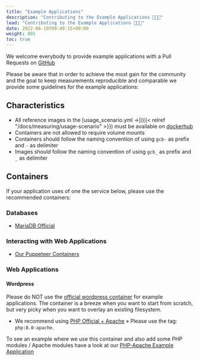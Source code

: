 ```yaml
---
title: "Example Applications"
description: "Contributing to the Example Applications 🥳🎉😍"
lead: "Contributing to the Example Applications 🥳🎉😍"
date: 2022-06-10T09:49:15+00:00
weight: 801
toc: true
---
```


We welcome everybody to provide example applications with a Pull Requests on [GitHub](https://github.com/green-coding-solutions/example-applications)

Please be aware that in order to achieve the most gain for the community and
the goal to keep measurements reproducible and comparable we provide some
guidelines for the example applications:

## Characteristics

- All reference images in the [usage_scenario.yml →]({{< relref "/docs/measuring/usage-scenario" >}}) must be
available on [dockerhub](https://hub.docker.com/)
- Containers are not allowed to require volume mounts
- Containers should follow the naming convention of using `gcb-` as prefix and `-` as delimiter
- Images should follow the naming convention of using `gcb_` as prefix and `_` as delimiter

## Containers

If your application uses of one the service below, please use the recommended containers:

### Databases

- [MariaDB Official](https://hub.docker.com/_/mariadb)

### Interacting with Web Applications

- [Our Puppeteer Containers](https://github.com/green-coding-solutions/example-applications/tree/main/puppeteer-firefox-chrome)

### Web Applications

#### Wordpress

Please do NOT use the [official wordpress container](https://hub.docker.com/_/wordpress)
for example applications.
The container is a breeze when you want to start from scratch, but very picky when you want
to overlay an existing filesystem.

- We recommend using [PHP Official + Apache](https://hub.docker.com/_/php) &raquo; Please use the tag: `php:8.0-apache`.

To see an example where we use this container and also add some PHP modules / Apache modules have a look
at our [PHP-Apache Example Application](https://github.com/green-coding-solutions/example-applications/tree/main/apache-mariadb-php)
